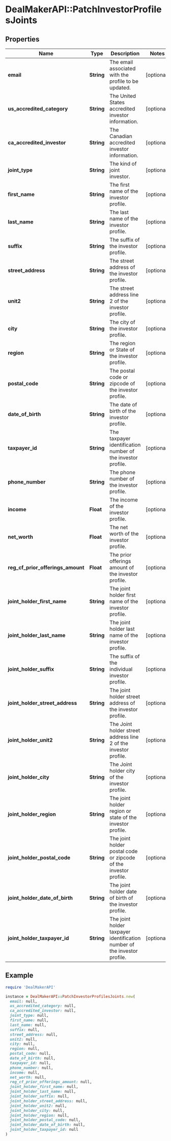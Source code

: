 # DealMakerAPI::PatchInvestorProfilesJoints

## Properties

| Name | Type | Description | Notes |
| ---- | ---- | ----------- | ----- |
| **email** | **String** | The email associated with the profile to be updated. | [optional] |
| **us_accredited_category** | **String** | The United States accredited investor information. | [optional] |
| **ca_accredited_investor** | **String** | The Canadian accredited investor information. | [optional] |
| **joint_type** | **String** | The kind of joint investor. | [optional] |
| **first_name** | **String** | The first name of the investor profile. | [optional] |
| **last_name** | **String** | The last name of the investor profile. | [optional] |
| **suffix** | **String** | The suffix of the investor profile. | [optional] |
| **street_address** | **String** | The street address of the investor profile. | [optional] |
| **unit2** | **String** | The street address line 2 of the investor profile. | [optional] |
| **city** | **String** | The city of the investor profile. | [optional] |
| **region** | **String** | The region or State of the investor profile. | [optional] |
| **postal_code** | **String** | The postal code or zipcode of the investor profile. | [optional] |
| **date_of_birth** | **String** | The date of birth of the investor profile. | [optional] |
| **taxpayer_id** | **String** | The taxpayer identification number of the investor profile. | [optional] |
| **phone_number** | **String** | The phone number of the investor profile. | [optional] |
| **income** | **Float** | The income of the investor profile. | [optional] |
| **net_worth** | **Float** | The net worth of the investor profile. | [optional] |
| **reg_cf_prior_offerings_amount** | **Float** | The prior offerings amount of the investor profile. | [optional] |
| **joint_holder_first_name** | **String** | The joint holder first name of the investor profile. | [optional] |
| **joint_holder_last_name** | **String** | The joint holder last name of the investor profile. | [optional] |
| **joint_holder_suffix** | **String** | The suffix of the individual investor profile. | [optional] |
| **joint_holder_street_address** | **String** | The joint holder street address of the investor profile. | [optional] |
| **joint_holder_unit2** | **String** | The Joint holder street address line 2 of the investor profile. | [optional] |
| **joint_holder_city** | **String** | The Joint holder city of the investor profile. | [optional] |
| **joint_holder_region** | **String** | The joint holder region or state of the investor profile. | [optional] |
| **joint_holder_postal_code** | **String** | The joint holder postal code or zipcode of the investor profile. | [optional] |
| **joint_holder_date_of_birth** | **String** | The joint holder date of birth of the investor profile. | [optional] |
| **joint_holder_taxpayer_id** | **String** | The joint holder taxpayer identification number of the investor profile. | [optional] |

## Example

```ruby
require 'DealMakerAPI'

instance = DealMakerAPI::PatchInvestorProfilesJoints.new(
  email: null,
  us_accredited_category: null,
  ca_accredited_investor: null,
  joint_type: null,
  first_name: null,
  last_name: null,
  suffix: null,
  street_address: null,
  unit2: null,
  city: null,
  region: null,
  postal_code: null,
  date_of_birth: null,
  taxpayer_id: null,
  phone_number: null,
  income: null,
  net_worth: null,
  reg_cf_prior_offerings_amount: null,
  joint_holder_first_name: null,
  joint_holder_last_name: null,
  joint_holder_suffix: null,
  joint_holder_street_address: null,
  joint_holder_unit2: null,
  joint_holder_city: null,
  joint_holder_region: null,
  joint_holder_postal_code: null,
  joint_holder_date_of_birth: null,
  joint_holder_taxpayer_id: null
)
```

